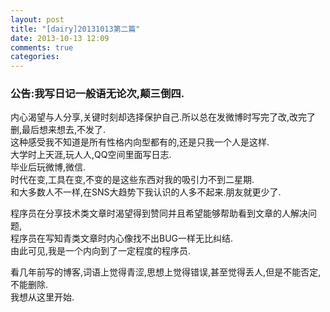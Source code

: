```yaml
---
layout: post
title: "[dairy]20131013第二篇"
date: 2013-10-13 12:09
comments: true
categories: 
---
```

### 公告:我写日记一般语无论次,颠三倒四. ###

内心渴望与人分享,关键时刻却选择保护自己.所以总在发微博时写完了改,改完了删,最后想来想去,不发了.<br>
这种感受我不知道是所有性格内向型都有的,还是只我一个人是这样.<br>
大学时上天涯,玩人人,QQ空间里面写日志.<br>
毕业后玩微博,微信.<br>
时代在变,工具在变,不变的是这些东西对我的吸引力不到二星期.<br>
和大多数人不一样,在SNS大趋势下我认识的人多不起来.朋友就更少了.<br>

程序员在分享技术类文章时渴望得到赞同并且希望能够帮助看到文章的人解决问题,<br>
程序员在写知青类文章时内心像找不出BUG一样无比纠结.<br>
由此可见,我是一个内向到了一定程度的程序员.<br>

看几年前写的博客,词语上觉得青涩,思想上觉得错误,甚至觉得丢人,但是不能否定,不能删除.<br>
我想从这里开始.<br>